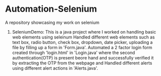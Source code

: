 
# Automation-Selenium
A repository showcasing my work on selenium

1. SeleniumDemo: This is a java project where I worked on handling basic web elements using seleinum
   Handled different web elements such as text box, radio button, check box, dropdown, date picker, uploading a file by filling up a form in 'Form.java'. Automated a 2 factor login form created through 'login.html' in 'Login.java' where the second authentication(OTP) is present beore hand and successfully verified it by extracting the OTP from the webpage and Handled different alerts using different alert actions in 'Alerts.java'.
